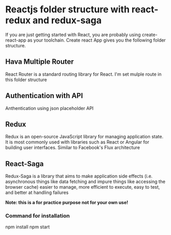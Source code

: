 # Reactjs folder structure with react-redux and redux-saga

If you are just getting started with React, you are probably using create-react-app as your toolchain. Create react App gives you the following folder structure.


## Hava Multiple Router
React Router is a standard routing library for React. I'm set mulple route in this folder structure


## Authentication with API 
Anthentication using json placeholder API

## Redux
Redux is an open-source JavaScript library for managing application state. It is most commonly used with libraries such as React or Angular for building user interfaces. Similar to Facebook's Flux architecture

## React-Saga
Redux-Saga is a library that aims to make application side effects (i.e. asynchronous things like data fetching and impure things like accessing the browser cache) easier to manage, more efficient to execute, easy to test, and better at handling failures


**Note: this is a for practice purpose not for your own use!**

### Command for installation
npm install
npm start
